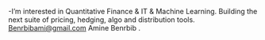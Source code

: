 -I’m interested in Quantitative Finance & IT & Machine Learning.
Building the next suite of pricing, hedging, algo and distribution tools.
Benrbibami@gmail.com
Amine Benrbib
.
